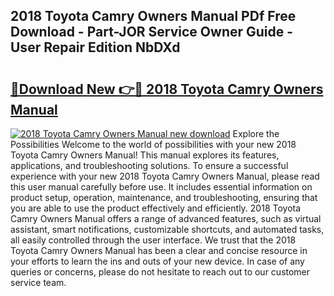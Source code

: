 ## 2018 Toyota Camry Owners Manual PDf Free Download - Part-JOR Service Owner Guide - User Repair Edition NbDXd

# <h2><a href="http://bc15895.oget.top/?id=2018+Toyota+Camry+Owners+Manual">🔗Download New 👉🔴 2018 Toyota Camry Owners Manual</a></h2>

[![2018 Toyota Camry Owners Manual new download](https://i.imgur.com/5g1atiW.png)](http://bc15895.oget.top/?id=2018+Toyota+Camry+Owners+Manual)
Explore the Possibilities Welcome to the world of possibilities with your new 2018 Toyota Camry Owners Manual! This manual explores its features, applications, and troubleshooting solutions. To ensure a successful experience with your new 2018 Toyota Camry Owners Manual, please read this user manual carefully before use. It includes essential information on product setup, operation, maintenance, and troubleshooting, ensuring that you are able to use the product effectively and efficiently. 2018 Toyota Camry Owners Manual offers a range of advanced features, such as virtual assistant, smart notifications, customizable shortcuts, and automated tasks, all easily controlled through the user interface. We trust that the 2018 Toyota Camry Owners Manual has been a clear and concise resource in your efforts to learn the ins and outs of your new device. In case of any queries or concerns, please do not hesitate to reach out to our customer service team.
